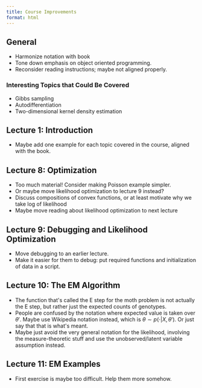 ```yaml
---
title: Course Improvements
format: html
---
```


## General

- Harmonize notation with book
- Tone down emphasis on object oriented programming.
- Reconsider reading instructions; maybe not aligned properly.

### Interesting Topics that Could Be Covered

- Gibbs sampling
- Autodifferentiation
- Two-dimensional kernel density estimation

## Lecture 1: Introduction

- Maybe add one example for each topic covered in the course, aligned with the
  book.

## Lecture 8: Optimization

- Too much material! Consider making Poisson example simpler.
- Or maybe move likelihood optimization to lecture 9 instead?
- Discuss compositions of convex functions, or at least motivate why we take log
  of likelihood
- Maybe move reading about likelihood optimization to next lecture

## Lecture 9: Debugging and Likelihood Optimization

- Move debugging to an earlier lecture.
- Make it easier for them to debug: put required functions and initialization of
  data in a script.

## Lecture 10: The EM Algorithm

- The function that's called the E step for the moth problem is not actually the
  E step, but rather just the expected counts of genotypes.
- People are confused by the notation where expected value is taken over
  $\theta'$. Maybe use Wikipedia notation instead, which is
  $\theta \sim p(\cdot
| X, \theta')$. Or just say that that is what's meant.
- Maybe just avoid the very general notation for the likelihood, involving the
  measure-theoretic stuff and use the unobserved/latent variable assumption
  instead.

## Lecture 11: EM Examples

- First exercise is maybe too difficult. Help them more somehow.
